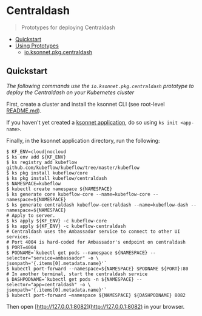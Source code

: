 # Centraldash

> Prototypes for deploying Centraldash


* [Quickstart](#quickstart)
* [Using Prototypes](#using-prototypes)
  * [io.ksonnet.pkg.centraldash](#io.ksonnet.pkg.centraldash)

## Quickstart

*The following commands use the `io.ksonnet.pkg.centraldash` prototype to deploy the Centraldash on your Kubernetes cluster*

First, create a cluster and install the ksonnet CLI (see root-level [README.md](rootReadme)).

If you haven't yet created a [ksonnet application](linkToSomewhere), do so using `ks init <app-name>`.

Finally, in the ksonnet application directory, run the following:

```shell
$ KF_ENV=cloud|nocloud
$ ks env add ${KF_ENV}
$ ks registry add kubeflow github.com/kubeflow/kubeflow/tree/master/kubeflow
$ ks pkg install kubeflow/core
$ ks pkg install kubeflow/centraldash
$ NAMESPACE=kubeflow
$ kubectl create namespace ${NAMESPACE}
$ ks generate core kubeflow-core --name=kubeflow-core --namespace=${NAMESPACE}
$ ks generate centraldash kubeflow-centraldash --name=kubeflow-dash --namespace=${NAMESPACE}
# Apply to server.
$ ks apply ${KF_ENV} -c kubeflow-core
$ ks apply ${KF_ENV} -c kubeflow-centraldash
# Centraldash uses the Ambassador service to connect to other UI services.
# Port 4004 is hard-coded for Ambassador's endpoint on centraldash
$ PORT=4004
$ PODNAME=`kubectl get pods --namespace ${NAMESPACE} --selector="service=ambassador" -o \
jsonpath='{.items[0].metadata.name}'`
$ kubectl port-forward --namespace=${NAMESPACE} $PODNAME ${PORT}:80
# In another terminal, start the centraldash service
$ DASHPODNAME=`kubectl get pods -n ${NAMESPACE} --selector="app=centraldash" -o \
jsonpath='{.items[0].metadata.name}'`
$ kubectl port-forward —namespace ${NAMESPACE} ${DASHPODNAME} 8082
```
Then open [http://127.0.0.1:8082](http://127.0.0.1:8082) in your browser.

[rootReadme]: https://github.com/ksonnet/mixins
